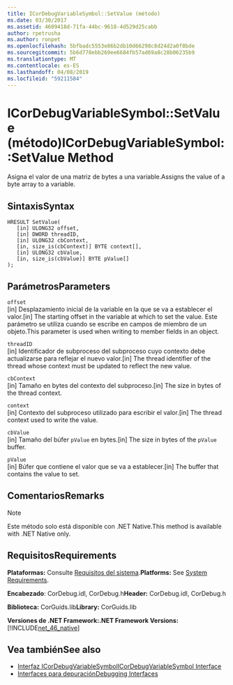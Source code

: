 ```yaml
---
title: ICorDebugVariableSymbol::SetValue (método)
ms.date: 03/30/2017
ms.assetid: 4609418d-71fa-44bc-9618-4d529d25cabb
author: rpetrusha
ms.author: ronpet
ms.openlocfilehash: 5bfbadc5553e86b2db10d66298c8d24d2a0f8bde
ms.sourcegitcommit: 5b6d778ebb269ee6684fb57ad69a8c28b06235b9
ms.translationtype: MT
ms.contentlocale: es-ES
ms.lasthandoff: 04/08/2019
ms.locfileid: "59211584"
---
```

# <a name="icordebugvariablesymbolsetvalue-method"></a><span data-ttu-id="0b47f-102">ICorDebugVariableSymbol::SetValue (método)</span><span class="sxs-lookup"><span data-stu-id="0b47f-102">ICorDebugVariableSymbol::SetValue Method</span></span>
<span data-ttu-id="0b47f-103">Asigna el valor de una matriz de bytes a una variable.</span><span class="sxs-lookup"><span data-stu-id="0b47f-103">Assigns the value of a byte array to a variable.</span></span>  
  
## <a name="syntax"></a><span data-ttu-id="0b47f-104">Sintaxis</span><span class="sxs-lookup"><span data-stu-id="0b47f-104">Syntax</span></span>  
  
```  
HRESULT SetValue(  
   [in] ULONG32 offset,  
   [in] DWORD threadID,  
   [in] ULONG32 cbContext,  
   [in, size_is(cbContext)] BYTE context[],  
   [in] ULONG32 cbValue,  
   [in, size_is(cbValue)] BYTE pValue[]  
);  
```  
  
## <a name="parameters"></a><span data-ttu-id="0b47f-105">Parámetros</span><span class="sxs-lookup"><span data-stu-id="0b47f-105">Parameters</span></span>  
 `offset`  
 <span data-ttu-id="0b47f-106">[in] Desplazamiento inicial de la variable en la que se va a establecer el valor.</span><span class="sxs-lookup"><span data-stu-id="0b47f-106">[in] The starting offset in the variable at which to set the value.</span></span> <span data-ttu-id="0b47f-107">Este parámetro se utiliza cuando se escribe en campos de miembro de un objeto.</span><span class="sxs-lookup"><span data-stu-id="0b47f-107">This parameter is used when writing to member fields in an object.</span></span>  
  
 `threadID`  
 <span data-ttu-id="0b47f-108">[in] Identificador de subproceso del subproceso cuyo contexto debe actualizarse para reflejar el nuevo valor.</span><span class="sxs-lookup"><span data-stu-id="0b47f-108">[in] The thread identifier of the thread whose context must be updated to reflect the new value.</span></span>  
  
 `cbContext`  
 <span data-ttu-id="0b47f-109">[in] Tamaño en bytes del contexto del subproceso.</span><span class="sxs-lookup"><span data-stu-id="0b47f-109">[in] The size in bytes of the thread context.</span></span>  
  
 `context`  
 <span data-ttu-id="0b47f-110">[in] Contexto del subproceso utilizado para escribir el valor.</span><span class="sxs-lookup"><span data-stu-id="0b47f-110">[in] The thread context used to write the value.</span></span>  
  
 `cbValue`  
 <span data-ttu-id="0b47f-111">[in] Tamaño del búfer `pValue` en bytes.</span><span class="sxs-lookup"><span data-stu-id="0b47f-111">[in] The size in bytes of the `pValue` buffer.</span></span>  
  
 `pValue`  
 <span data-ttu-id="0b47f-112">[in] Búfer que contiene el valor que se va a establecer.</span><span class="sxs-lookup"><span data-stu-id="0b47f-112">[in] The buffer that contains the value to set.</span></span>  
  
## <a name="remarks"></a><span data-ttu-id="0b47f-113">Comentarios</span><span class="sxs-lookup"><span data-stu-id="0b47f-113">Remarks</span></span>  
  
> [!NOTE]
>  <span data-ttu-id="0b47f-114">Este método solo está disponible con .NET Native.</span><span class="sxs-lookup"><span data-stu-id="0b47f-114">This method is available with .NET Native only.</span></span>  
  
## <a name="requirements"></a><span data-ttu-id="0b47f-115">Requisitos</span><span class="sxs-lookup"><span data-stu-id="0b47f-115">Requirements</span></span>  
 <span data-ttu-id="0b47f-116">**Plataformas:** Consulte [Requisitos del sistema](../../../../docs/framework/get-started/system-requirements.md).</span><span class="sxs-lookup"><span data-stu-id="0b47f-116">**Platforms:** See [System Requirements](../../../../docs/framework/get-started/system-requirements.md).</span></span>  
  
 <span data-ttu-id="0b47f-117">**Encabezado**: CorDebug.idl, CorDebug.h</span><span class="sxs-lookup"><span data-stu-id="0b47f-117">**Header:** CorDebug.idl, CorDebug.h</span></span>  
  
 <span data-ttu-id="0b47f-118">**Biblioteca:** CorGuids.lib</span><span class="sxs-lookup"><span data-stu-id="0b47f-118">**Library:** CorGuids.lib</span></span>  
  
 **<span data-ttu-id="0b47f-119">Versiones de .NET Framework:</span><span class="sxs-lookup"><span data-stu-id="0b47f-119">.NET Framework Versions:</span></span>** [!INCLUDE[net_46_native](../../../../includes/net-46-native-md.md)]  
  
## <a name="see-also"></a><span data-ttu-id="0b47f-120">Vea también</span><span class="sxs-lookup"><span data-stu-id="0b47f-120">See also</span></span>

- [<span data-ttu-id="0b47f-121">Interfaz ICorDebugVariableSymbol</span><span class="sxs-lookup"><span data-stu-id="0b47f-121">ICorDebugVariableSymbol Interface</span></span>](../../../../docs/framework/unmanaged-api/debugging/icordebugvariablesymbol-interface.md)
- [<span data-ttu-id="0b47f-122">Interfaces para depuración</span><span class="sxs-lookup"><span data-stu-id="0b47f-122">Debugging Interfaces</span></span>](../../../../docs/framework/unmanaged-api/debugging/debugging-interfaces.md)

